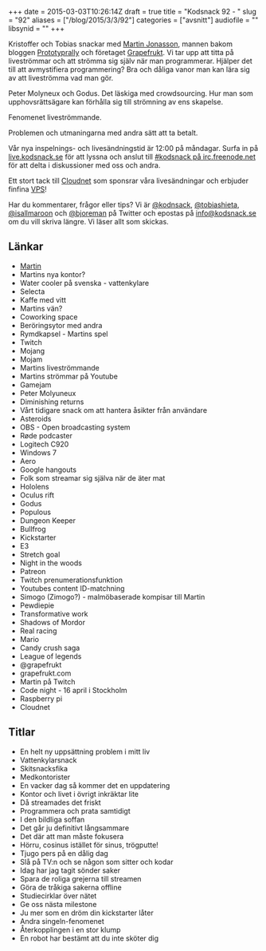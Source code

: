 +++
date = 2015-03-03T10:26:14Z
draft = true
title = "Kodsnack 92 - "
slug = "92"
aliases = ["/blog/2015/3/3/92"]
categories = ["avsnitt"]
audiofile = ""
libsynid = ""
+++

Kristoffer och Tobias snackar med [Martin Jonasson](http://twitter.com/grapefrukt), mannen bakom bloggen [Prototyprally](prototyprally.com) och företaget [Grapefrukt](grapefrukt.com). Vi tar upp att titta på liveströmmar och att strömma sig själv när man programmerar. Hjälper det till att avmystifiera programmering? Bra och dåliga vanor man kan lära sig av att liveströmma vad man gör.

Peter Molyneux och Godus. Det läskiga med crowdsourcing. Hur man som upphovsrättsägare kan förhålla sig till strömning av ens skapelse.

 Fenomenet liveströmmande.

 Problemen och utmaningarna med andra sätt att ta betalt.

Vår nya inspelnings- och livesändningstid är 12:00 på måndagar. Surfa in på [live.kodsnack.se](http://live.kodsnack.se) för att lyssna och anslut till [#kodsnack på irc.freenode.net](irc://irc.freenode.net:+7000/kodsnack) för att delta i diskussioner med oss och andra.

Ett stort tack till [Cloudnet](http://www.cloudnet.se) som sponsrar våra livesändningar och erbjuder finfina  [VPS](http://en.wikipedia.org/wiki/Virtual_private_server)!

Har du kommentarer, frågor eller tips? Vi är [@kodnsack](https://www.twitter.com/kodsnack), [@tobiashieta](https://www.twitter.com/tobiashieta), [@isallmaroon](https://www.twitter.com/isallmaroon) och [@bjoreman](https://www.twitter.com/bjoreman) på Twitter och epostas på [info@kodsnack.se](mailto:info@kodsnack.se) om du vill skriva längre. Vi läser allt som skickas.

## Länkar ##
*  [Martin](http://twitter.com/grapefrukt)
* Martins nya kontor?
* Water cooler på svenska - vattenkylare
* Selecta
* Kaffe med vitt
* Martins vän?
* Coworking space
* Beröringsytor med andra
* Rymdkapsel - Martins spel
* Twitch
* Mojang
* Mojam
* Martins liveströmmande
* Martins strömmar på Youtube
* Gamejam
* Peter Molyuneux
* Diminishing returns
* Vårt tidigare snack om att hantera åsikter från användare
* Asteroids
* OBS - Open broadcasting system
* Røde podcaster
* Logitech C920
* Windows 7
* Aero
* Google hangouts
* Folk som streamar sig själva när de äter mat
* Hololens
* Oculus rift
* Godus
* Populous
* Dungeon Keeper
* Bullfrog
* Kickstarter
* E3
* Stretch goal
* Night in the woods
* Patreon
* Twitch prenumerationsfunktion
* Youtubes content ID-matchning
* Simogo (Zimogo?) - malmöbaserade kompisar till Martin
* Pewdiepie
* Transformative work
* Shadows of Mordor
* Real racing
* Mario
* Candy crush saga
* League of legends
* @grapefrukt
* grapefrukt.com
* Martin på Twitch
* Code night - 16 april i Stockholm
* Raspberry pi
* Cloudnet

## Titlar ##
* En helt ny uppsättning problem i mitt liv
* Vattenkylarsnack
* Skitsnacksfika
* Medkontorister
* En vacker dag så kommer det en uppdatering
* Kontor och livet i övrigt inkräktar lite
* Då streamades det friskt
* Programmera och prata samtidigt
* I den bildliga soffan
* Det går ju definitivt långsammare
* Det där att man måste fokusera
* Hörru, cosinus istället för sinus, trögputte!
* Tjugo pers på en dålig dag
* Slå på TV:n och se någon som sitter och kodar
* Idag har jag tagit sönder saker
* Spara de roliga grejerna till streamen
* Göra de tråkiga sakerna offline
* Studiecirklar över nätet
* Ge oss nästa milestone
* Ju mer som en dröm din kickstarter låter
* Andra singeln-fenomenet
* Återkopplingen i en stor klump
* En robot har bestämt att du inte sköter dig